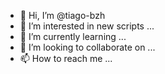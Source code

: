 - 👋 Hi, I’m @tiago-bzh
- 👀 I’m interested in new scripts ...
- 🌱 I’m currently learning ...
- 💞️ I’m looking to collaborate on ...
- 📫 How to reach me ...

<!---
tiago-bzh/tiago-bzh is a ✨ special ✨ repository because its `README.md` (this file) appears on your GitHub profile.
You can click the Preview link to take a look at your changes.
--->
